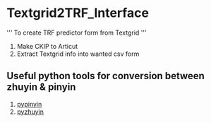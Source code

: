 # Textgrid2TRF_Interface

'''
To create TRF predictor form from Textgrid
'''
1. Make CKIP to Articut
2. Extract Textgrid info into wanted csv form



## Useful python tools for conversion between zhuyin & pinyin
1. [pypinyin](https://www.readfog.com/a/1679197351046123520)
2. [pyzhuyin](https://pypi.org/project/pyzhuyin/)
